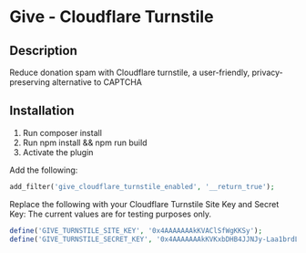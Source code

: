 # Give - Cloudflare Turnstile

## Description
Reduce donation spam with Cloudflare turnstile, a user-friendly, privacy-preserving alternative to CAPTCHA

## Installation
1. Run composer install
2. Run npm install && npm run build
3. Activate the plugin

Add the following:
```php
add_filter('give_cloudflare_turnstile_enabled', '__return_true');
```

Replace the following with your Cloudflare Turnstile Site Key and Secret Key:
The current values are for testing purposes only.

```php
define('GIVE_TURNSTILE_SITE_KEY', '0x4AAAAAAAkKVAClSfWgKKSy');
define('GIVE_TURNSTILE_SECRET_KEY', '0x4AAAAAAAkKVKxbDHB4JJNJy-Laa1brdLM');
```

